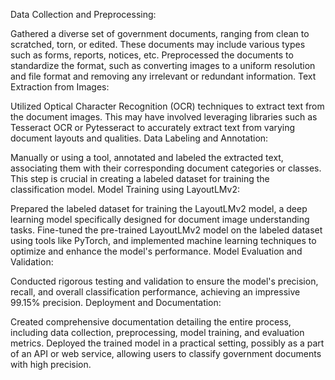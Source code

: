 
Data Collection and Preprocessing:

Gathered a diverse set of government documents, ranging from clean to scratched, torn, or edited. These documents may include various types such as forms, reports, notices, etc.
Preprocessed the documents to standardize the format, such as converting images to a uniform resolution and file format and removing any irrelevant or redundant information.
Text Extraction from Images:

Utilized Optical Character Recognition (OCR) techniques to extract text from the document images. This may have involved leveraging libraries such as Tesseract OCR or Pytesseract to accurately extract text from varying document layouts and qualities.
Data Labeling and Annotation:

Manually or using a tool, annotated and labeled the extracted text, associating them with their corresponding document categories or classes. This step is crucial in creating a labeled dataset for training the classification model.
Model Training using LayoutLMv2:

Prepared the labeled dataset for training the LayoutLMv2 model, a deep learning model specifically designed for document image understanding tasks.
Fine-tuned the pre-trained LayoutLMv2 model on the labeled dataset using tools like PyTorch, and implemented machine learning techniques to optimize and enhance the model's performance.
Model Evaluation and Validation:

Conducted rigorous testing and validation to ensure the model's precision, recall, and overall classification performance, achieving an impressive 99.15% precision.
Deployment and Documentation:

Created comprehensive documentation detailing the entire process, including data collection, preprocessing, model training, and evaluation metrics.
Deployed the trained model in a practical setting, possibly as a part of an API or web service, allowing users to classify government documents with high precision.
